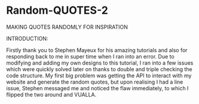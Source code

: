 # Random-QUOTES-2
MAKING QUOTES RANDOMLY FOR INSPIRATION

INTRODUCTION:

Firstly thank you to Stephen Mayeux for his amazing tutorials and also for responding back to me in super time when I ran into an error.
Due to modifying and adding my own designs to this tutorial, I ran into a few issues which were quickly solved later on thanks to double and triple checking the code structure.
My first big problem was getting the API to interact with my website and generate the random quotes, but upon realising I had a line issue, Stephen messaged me and noticed the flaw
immediately, to which I flipped the two around and VUALLA.
